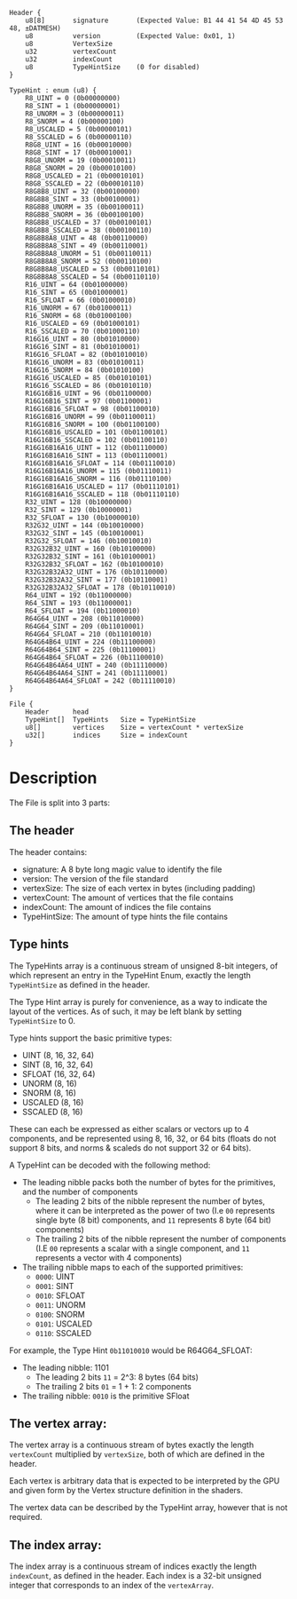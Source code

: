 ```
Header {
    u8[8]       signature       (Expected Value: B1 44 41 54 4D 45 53 48, ±DATMESH)
    u8          version         (Expected Value: 0x01, 1)
    u8          VertexSize
    u32         vertexCount
    u32         indexCount
    u8          TypeHintSize    (0 for disabled)
}
```

```
TypeHint : enum (u8) {
    R8_UINT = 0 (0b00000000)
    R8_SINT = 1 (0b00000001)
    R8_UNORM = 3 (0b00000011)
    R8_SNORM = 4 (0b00000100)
    R8_USCALED = 5 (0b00000101)
    R8_SSCALED = 6 (0b00000110)
    R8G8_UINT = 16 (0b00010000)
    R8G8_SINT = 17 (0b00010001)
    R8G8_UNORM = 19 (0b00010011)
    R8G8_SNORM = 20 (0b00010100)
    R8G8_USCALED = 21 (0b00010101)
    R8G8_SSCALED = 22 (0b00010110)
    R8G8B8_UINT = 32 (0b00100000)
    R8G8B8_SINT = 33 (0b00100001)
    R8G8B8_UNORM = 35 (0b00100011)
    R8G8B8_SNORM = 36 (0b00100100)
    R8G8B8_USCALED = 37 (0b00100101)
    R8G8B8_SSCALED = 38 (0b00100110)
    R8G8B8A8_UINT = 48 (0b00110000)
    R8G8B8A8_SINT = 49 (0b00110001)
    R8G8B8A8_UNORM = 51 (0b00110011)
    R8G8B8A8_SNORM = 52 (0b00110100)
    R8G8B8A8_USCALED = 53 (0b00110101)
    R8G8B8A8_SSCALED = 54 (0b00110110)
    R16_UINT = 64 (0b01000000)
    R16_SINT = 65 (0b01000001)
    R16_SFLOAT = 66 (0b01000010)
    R16_UNORM = 67 (0b01000011)
    R16_SNORM = 68 (0b01000100)
    R16_USCALED = 69 (0b01000101)
    R16_SSCALED = 70 (0b01000110)
    R16G16_UINT = 80 (0b01010000)
    R16G16_SINT = 81 (0b01010001)
    R16G16_SFLOAT = 82 (0b01010010)
    R16G16_UNORM = 83 (0b01010011)
    R16G16_SNORM = 84 (0b01010100)
    R16G16_USCALED = 85 (0b01010101)
    R16G16_SSCALED = 86 (0b01010110)
    R16G16B16_UINT = 96 (0b01100000)
    R16G16B16_SINT = 97 (0b01100001)
    R16G16B16_SFLOAT = 98 (0b01100010)
    R16G16B16_UNORM = 99 (0b01100011)
    R16G16B16_SNORM = 100 (0b01100100)
    R16G16B16_USCALED = 101 (0b01100101)
    R16G16B16_SSCALED = 102 (0b01100110)
    R16G16B16A16_UINT = 112 (0b01110000)
    R16G16B16A16_SINT = 113 (0b01110001)
    R16G16B16A16_SFLOAT = 114 (0b01110010)
    R16G16B16A16_UNORM = 115 (0b01110011)
    R16G16B16A16_SNORM = 116 (0b01110100)
    R16G16B16A16_USCALED = 117 (0b01110101)
    R16G16B16A16_SSCALED = 118 (0b01110110)
    R32_UINT = 128 (0b10000000)
    R32_SINT = 129 (0b10000001)
    R32_SFLOAT = 130 (0b10000010)
    R32G32_UINT = 144 (0b10010000)
    R32G32_SINT = 145 (0b10010001)
    R32G32_SFLOAT = 146 (0b10010010)
    R32G32B32_UINT = 160 (0b10100000)
    R32G32B32_SINT = 161 (0b10100001)
    R32G32B32_SFLOAT = 162 (0b10100010)
    R32G32B32A32_UINT = 176 (0b10110000)
    R32G32B32A32_SINT = 177 (0b10110001)
    R32G32B32A32_SFLOAT = 178 (0b10110010)
    R64_UINT = 192 (0b11000000)
    R64_SINT = 193 (0b11000001)
    R64_SFLOAT = 194 (0b11000010)
    R64G64_UINT = 208 (0b11010000)
    R64G64_SINT = 209 (0b11010001)
    R64G64_SFLOAT = 210 (0b11010010)
    R64G64B64_UINT = 224 (0b11100000)
    R64G64B64_SINT = 225 (0b11100001)
    R64G64B64_SFLOAT = 226 (0b11100010)
    R64G64B64A64_UINT = 240 (0b11110000)
    R64G64B64A64_SINT = 241 (0b11110001)
    R64G64B64A64_SFLOAT = 242 (0b11110010)
}
```

```
File {
    Header      head
    TypeHint[]  TypeHints   Size = TypeHintSize
    u8[]        vertices    Size = vertexCount * vertexSize
    u32[]       indices     Size = indexCount
}
```

# Description
The File is split into 3 parts:

## The header
The header contains:
* signature: A 8 byte long magic value to identify the file
* version: The version of the file standard
* vertexSize: The size of each vertex in bytes (including padding)
* vertexCount: The amount of vertices that the file contains
* indexCount: The amount of indices the file contains
* TypeHintSize: The amount of type hints the file contains

## Type hints
The TypeHints array is a continuous stream of unsigned 8-bit integers, of which represent an entry in the TypeHint Enum,
exactly the length `TypeHintSize` as defined in the header.

The Type Hint array is purely for convenience, as a way to indicate the layout of the vertices. As of such, it may be 
left blank by setting `TypeHintSize` to 0.

Type hints support the basic primitive types:
* UINT (8, 16, 32, 64)
* SINT (8, 16, 32, 64)
* SFLOAT (16, 32, 64)
* UNORM (8, 16)
* SNORM (8, 16)
* USCALED (8, 16)
* SSCALED (8, 16)

These can each be expressed as either scalars or vectors up to 4 components, and be represented using 8, 16, 32, or 64 
bits (floats do not support 8 bits, and norms & scaleds do not support 32 or 64 bits).

A TypeHint can be decoded with the following method:
* The leading nibble packs both the number of bytes for the primitives, and the number of components
  * The leading 2 bits of the nibble represent the number of bytes, where it can be interpreted as the power of two (I.e
    `00` represents single byte (8 bit) components, and `11` represents 8 byte (64 bit) components)
  * The trailing 2 bits of the nibble represent the number of components (I.E `00` represents a scalar with a single
    component, and `11` represents a vector with 4 components)
* The trailing nibble maps to each of the supported primitives:
  * `0000`: UINT
  * `0001`: SINT
  * `0010`: SFLOAT
  * `0011`: UNORM
  * `0100`: SNORM
  * `0101`: USCALED
  * `0110`: SSCALED

For example, the Type Hint `0b11010010` would be R64G64_SFLOAT:
* The leading nibble: 1101
  * The leading 2 bits `11` = 2^3: 8 bytes (64 bits)
  * The trailing 2 bits `01` = 1 + 1: 2 components
* The trailing nibble: `0010` is the primitive SFloat

## The vertex array:
The vertex array is a continuous stream of bytes exactly the length `vertexCount` multiplied by `vertexSize`, both of
which are defined in the header.

Each vertex is arbitrary data that is expected to be interpreted by the GPU and given form by the Vertex structure
definition in the shaders.

The vertex data can be described by the TypeHint array, however that is not required.

## The index array:
The index array is a continuous stream of indices exactly the length `indexCount`, as defined in the header.
Each index is a 32-bit unsigned integer that corresponds to an index of the `vertexArray`.